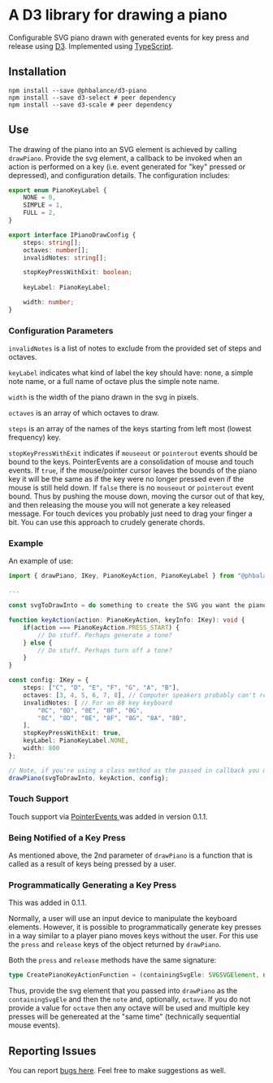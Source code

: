 # A D3 library for drawing a piano

Configurable SVG piano drawn with generated events for key press and release using [D3](https://d3js.org/). Implemented using [TypeScript](https://www.typescriptlang.org/).

## Installation

```
npm install --save @phbalance/d3-piano
npm install --save d3-select # peer dependency
npm install --save d3-scale # peer dependency
```

## Use

The drawing of the piano into an SVG element is achieved by calling `drawPiano`. Provide the svg element, a callback to be invoked when an action is performed on a key (i.e. event generated for "key" pressed or depressed), and configuration details. The configuration includes: 

```typescript
export enum PianoKeyLabel {
	NONE = 0,
	SIMPLE = 1,
	FULL = 2,
}

export interface IPianoDrawConfig {
	steps: string[];
	octaves: number[];
	invalidNotes: string[];

    stopKeyPressWithExit: boolean;
    
	keyLabel: PianoKeyLabel;

	width: number;
}
```

### Configuration Parameters
`invalidNotes` is a list of notes to exclude from the provided set of steps and octaves.

`keyLabel` indicates what kind of label the key should have: none, a simple note name, or a full name of octave plus the simple note name.

`width` is the width of the piano drawn in the svg in pixels.

`octaves` is an array of which octaves to draw.

`steps` is an array of the names of the keys starting from left most (lowest frequency) key.

`stopKeyPressWithExit` indicates if `mouseout` or `pointerout` events should be bound to the keys. PointerEvents are a consolidation of mouse and touch events. If `true`, if the mouse/pointer cursor leaves the bounds of the piano key it will be the same as if the key were no longer pressed even if the mouse is still held down. If `false` there is no `mouseout` or `pointerout` event bound. Thus by pushing the mouse down, moving the cursor out of that key, and then releasing the mouse you will not generate a key released message. For touch devices you probably just need to drag your finger a bit. You can use this approach to crudely generate chords.



### Example
An example of use:
```typescript
import { drawPiano, IKey, PianoKeyAction, PianoKeyLabel } from "@phbalance/d3-piano";

...

const svgToDrawInto = do something to create the SVG you want the piano to be drawn into

function keyAction(action: PianoKeyAction, keyInfo: IKey): void {
    if(action === PianoKeyAction.PRESS_START) {
        // Do stuff. Perhaps generate a tone?
    } else {
        // Do stuff. Perhaps turn off a tone?
    }
}

const config: IKey = {
    steps: ["C", "D", "E", "F", "G", "A", "B"],
    octaves: [3, 4, 5, 6, 7, 8], // Computer speakers probably can't reproduce octaves 0 & 1 & most of 2 so ignore them
    invalidNotes: [ // For an 88 key keyboard
        "0C", "0D", "0E", "0F", "0G",
        "8C", "8D", "8E", "8F", "8G", "8A", "8B",
    ],
    stopKeyPressWithExit: true,
    keyLabel: PianoKeyLabel.NONE,
    width: 800
};

// Note, if you're using a class method as the passed in callback you may need to do something like this.keyAction.bind(this)
drawPiano(svgToDrawInto, keyAction, config);
```

### Touch Support

Touch support via [PointerEvents ](https://developer.mozilla.org/en-US/docs/Web/API/Pointer_events) was added in version 0.1.1.

### Being Notified of a Key Press

As mentioned above, the 2nd parameter of `drawPiano` is a function that is called as a result of keys being pressed by a user.

### Programmatically Generating a Key Press

This was added in 0.1.1.

Normally, a user will use an input device to manipulate the keyboard elements. However, it is possible to programmatically generate key presses 
in a way similar to a player piano moves keys without the user. For this use the `press` and `release` keys of the object returned by `drawPiano`.

Both the `press` and `release` methods have the same signature:
```typescript
type CreatePianoKeyActionFunction = (containingSvgEle: SVGSVGElement, note: string, octave?: number) => void;
```

Thus, provide the svg element that you passed into `drawPiano` as the `containingSvgEle` and then the `note` and, optionally, `octave`. If you do not provide a value for `octave` then any octave will be used and multiple key presses will be genereated at the "same time" (technically sequential mouse events).

## Reporting Issues

You can report [bugs here](https://github.com/phBalance/d3-piano/issues). Feel free to make suggestions as well.